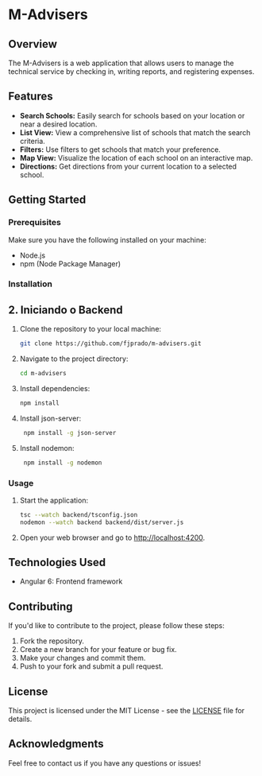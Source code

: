 # M-Advisers

## Overview

The M-Advisers is a web application that allows users to manage the technical service by checking in, writing reports, and registering expenses.

## Features

- **Search Schools:** Easily search for schools based on your location or near a desired location.
- **List View:** View a comprehensive list of schools that match the search criteria.
- **Filters:** Use filters to get schools that match your preference.
- **Map View:** Visualize the location of each school on an interactive map.
- **Directions:** Get directions from your current location to a selected school.

## Getting Started

### Prerequisites

Make sure you have the following installed on your machine:

- Node.js
- npm (Node Package Manager)

### Installation

## 2. Iniciando o Backend



1. Clone the repository to your local machine:

    ```bash
    git clone https://github.com/fjprado/m-advisers.git
    ```

2. Navigate to the project directory:

    ```bash
    cd m-advisers
    ```

3. Install dependencies:

    ```bash
    npm install
    ```

4. Install json-server:

   ```bash
    npm install -g json-server
    ```

5. Install nodemon:

   ```bash
    npm install -g nodemon
    ```

### Usage

1. Start the application:

    ```bash
    tsc --watch backend/tsconfig.json
    nodemon --watch backend backend/dist/server.js
    ```
2. Open your web browser and go to [http://localhost:4200](http://localhost:4200).

## Technologies Used

- Angular 6: Frontend framework

## Contributing

If you'd like to contribute to the project, please follow these steps:

1. Fork the repository.
2. Create a new branch for your feature or bug fix.
3. Make your changes and commit them.
4. Push to your fork and submit a pull request.

## License

This project is licensed under the MIT License - see the [LICENSE](LICENSE) file for details.

## Acknowledgments

Feel free to contact us if you have any questions or issues!
